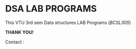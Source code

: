 # DSA LAB PROGRAMS
This VTU 3rd sem Data structures LAB Programs
(*BCSL305*)


**THANK YOU!**


 Contact : 

